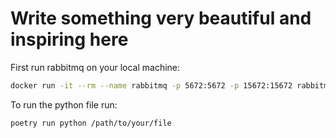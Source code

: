 # Write something very beautiful and inspiring here

First run rabbitmq on your local machine:

```bash
docker run -it --rm --name rabbitmq -p 5672:5672 -p 15672:15672 rabbitmq:3-management
```

To run the python file run:

```
poetry run python /path/to/your/file
```